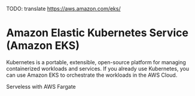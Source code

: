 TODO: translate
https://aws.amazon.com/eks/

# Amazon Elastic Kubernetes Service (Amazon EKS)

Kubernetes is a portable, extensible, open-source platform for managing containerized workloads and services.
If you already use Kubernetes, you can use Amazon EKS to orchestrate the workloads in the AWS Cloud.

Serveless with AWS Fargate
